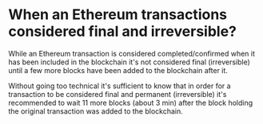 # When an Ethereum transactions considered final and irreversible?

While an Ethereum transaction is considered completed/confirmed when it has been included in the blockchain it's not considered final (irreversible) until a few more blocks have been added to the blockchain after it.

Without going too technical it's sufficient to know that in order for a transaction to be considered final and permanent (irreversible) it's recommended to wait 11 more blocks (about 3 min) after the block holding the original transaction was added to the blockchain.

